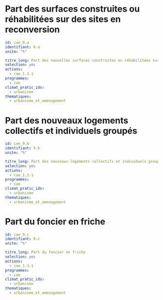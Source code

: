 # Part des surfaces construites ou réhabilitées sur des sites en reconversion
```yaml
id: cae_9.a
identifiant: 9.a
unite: "%"

titre_long: Part des nouvelles surfaces construites ou réhabilitées sur des sites en reconversion par rapport aux nouvelles surfaces construites en extension 
selection: yes
actions:
  - cae_1.3.1
programmes:
  - cae
climat_pratic_ids:
  - urbanisme
thematiques:
  - urbanisme_et_amenagement
```

# Part des nouveaux logements collectifs et individuels groupés
```yaml
id: cae_9.b
identifiant: 9.b
unite: "%"

titre_long: Part des nouveaux logements collectifs et individuels groupés dans les logements autorisés dans l’année
selection: yes
actions:
  - cae_1.3.1
programmes:
  - cae
climat_pratic_ids:
  - urbanisme
thematiques:
  - urbanisme_et_amenagement
```

# Part du foncier en friche
```yaml
id: cae_9.c
identifiant: 9.c
unite: "%"

titre_long: Part du foncier en friche
selection: yes
actions:
  - cae_1.3.1
programmes:
  - cae
climat_pratic_ids:
  - urbanisme
thematiques:
  - urbanisme_et_amenagement
```

